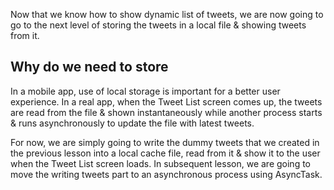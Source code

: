 
Now that we know how to show dynamic list of tweets, we are now going to go to the next level of storing the tweets in a local file & showing tweets from it.

## Why do we need to store

In a mobile app, use of local storage is important for a better user experience. In a real app, when the Tweet List screen comes up, the tweets are read from the file & shown instantaneously while another process starts & runs asynchronously to update the file with latest tweets. 

For now, we are simply going to write the dummy tweets that we created in the previous lesson into a local cache file, read from it & show it to the user when the Tweet List screen loads. In subsequent lesson, we are going to move the writing tweets part to an asynchronous process using AsyncTask. 


